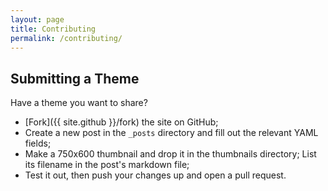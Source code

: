 ```yaml
---
layout: page
title: Contributing
permalink: /contributing/
---
```


## Submitting a Theme

Have a theme you want to share?

- [Fork]({{ site.github }}/fork) the site on GitHub;
- Create a new post in the `_posts` directory and fill out the relevant
  YAML fields;
- Make a 750x600 thumbnail and drop it in the thumbnails directory;
  List its filename in the post's markdown file;
- Test it out, then push your changes up and open a pull request.
